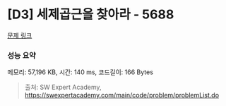# [D3] 세제곱근을 찾아라 - 5688 

[문제 링크](https://swexpertacademy.com/main/code/problem/problemDetail.do?contestProbId=AWXVyCaKugQDFAUo) 

### 성능 요약

메모리: 57,196 KB, 시간: 140 ms, 코드길이: 166 Bytes



> 출처: SW Expert Academy, https://swexpertacademy.com/main/code/problem/problemList.do